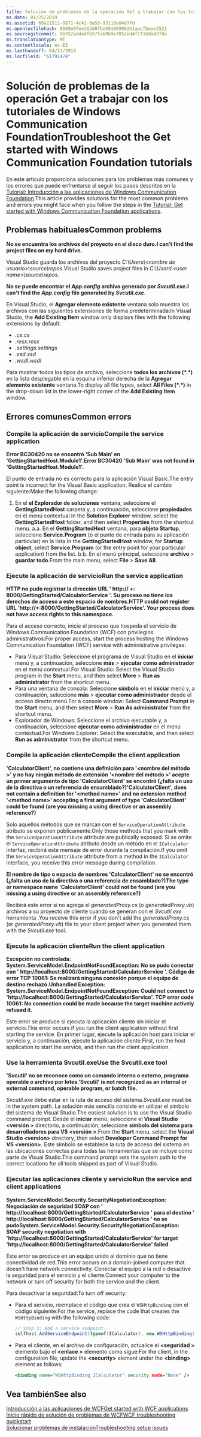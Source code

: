 ```yaml
---
title: Solución de problemas de la operación Get a trabajar con los tutoriales de Windows Communication Foundation
ms.date: 01/25/2019
ms.assetid: 69a21511-0871-4c41-9a53-93110e84d7fd
ms.openlocfilehash: 8089e0fee262d07be591069982b1aacfbeae2521
ms.sourcegitcommit: 9b552addadfb57fab0b9e7852ed4f1f1b8a42f8e
ms.translationtype: MT
ms.contentlocale: es-ES
ms.lasthandoff: 04/23/2019
ms.locfileid: "61791474"
---
```

# <a name="troubleshoot-the-get-started-with-windows-communication-foundation-tutorials"></a><span data-ttu-id="cd6ac-102">Solución de problemas de la operación Get a trabajar con los tutoriales de Windows Communication Foundation</span><span class="sxs-lookup"><span data-stu-id="cd6ac-102">Troubleshoot the Get started with Windows Communication Foundation tutorials</span></span>

<span data-ttu-id="cd6ac-103">En este artículo proporciona soluciones para los problemas más comunes y los errores que puede enfrentarse al seguir los pasos descritos en la [Tutorial: Introducción a las aplicaciones de Windows Communication Foundation](getting-started-tutorial.md).</span><span class="sxs-lookup"><span data-stu-id="cd6ac-103">This article provides solutions for the most common problems and errors you might face when you follow the steps in the [Tutorial: Get started with Windows Communication Foundation applications](getting-started-tutorial.md).</span></span> 
  
## <a name="common-problems"></a><span data-ttu-id="cd6ac-104">Problemas habituales</span><span class="sxs-lookup"><span data-stu-id="cd6ac-104">Common problems</span></span>

<span data-ttu-id="cd6ac-105">**No se encuentra los archivos del proyecto en el disco duro.**</span><span class="sxs-lookup"><span data-stu-id="cd6ac-105">**I can't find the project files on my hard drive.**</span></span>

 <span data-ttu-id="cd6ac-106">Visual Studio guarda los archivos del proyecto *C:\Users\\&lt;nombre de usuario&gt;\source\repos*.</span><span class="sxs-lookup"><span data-stu-id="cd6ac-106">Visual Studio saves project files in *C:\Users\\&lt;user name&gt;\source\repos*.</span></span>  

<span data-ttu-id="cd6ac-107">**No se puede encontrar el *App.config* archivo generado por *Svcutil.exe*.**</span><span class="sxs-lookup"><span data-stu-id="cd6ac-107">**I can't find the *App.config* file generated by *Svcutil.exe*.**</span></span>

 <span data-ttu-id="cd6ac-108">En Visual Studio, el **Agregar elemento existente** ventana solo muestra los archivos con las siguientes extensiones de forma predeterminada:</span><span class="sxs-lookup"><span data-stu-id="cd6ac-108">In Visual Studio, the **Add Existing Item** window only displays files with the following extensions by default:</span></span> 
- <span data-ttu-id="cd6ac-109">*.cs*</span><span class="sxs-lookup"><span data-stu-id="cd6ac-109">*.cs*</span></span> 
- <span data-ttu-id="cd6ac-110">*.resx*</span><span class="sxs-lookup"><span data-stu-id="cd6ac-110">*.resx*</span></span> 
- <span data-ttu-id="cd6ac-111">*.settings*</span><span class="sxs-lookup"><span data-stu-id="cd6ac-111">*.settings*</span></span>
- <span data-ttu-id="cd6ac-112">*.xsd*</span><span class="sxs-lookup"><span data-stu-id="cd6ac-112">*.xsd*</span></span> 
- <span data-ttu-id="cd6ac-113">*.wsdl*</span><span class="sxs-lookup"><span data-stu-id="cd6ac-113">*.wsdl*</span></span>

<span data-ttu-id="cd6ac-114">Para mostrar todos los tipos de archivo, seleccione **todos los archivos (\*.\*)**  en la lista desplegable en la esquina inferior derecha de la **Agregar elemento existente** ventana.</span><span class="sxs-lookup"><span data-stu-id="cd6ac-114">To display all file types, select **All Files (\*.\*)** in the drop-down list in the lower-right corner of the **Add Existing Item** window.</span></span>  
  
## <a name="common-errors"></a><span data-ttu-id="cd6ac-115">Errores comunes</span><span class="sxs-lookup"><span data-stu-id="cd6ac-115">Common errors</span></span>

### <a name="compile-the-service-application"></a><span data-ttu-id="cd6ac-116">Compile la aplicación de servicio</span><span class="sxs-lookup"><span data-stu-id="cd6ac-116">Compile the service application</span></span> 

<span data-ttu-id="cd6ac-117">**Error BC30420 no se encontró 'Sub Main' en 'GettingStartedHost.Module1'.**</span><span class="sxs-lookup"><span data-stu-id="cd6ac-117">**Error BC30420 'Sub Main' was not found in 'GettingStartedHost.Module1'.**</span></span>

<span data-ttu-id="cd6ac-118">El punto de entrada no es correcto para la aplicación Visual Basic.</span><span class="sxs-lookup"><span data-stu-id="cd6ac-118">The entry point is incorrect for the Visual Basic application.</span></span> <span data-ttu-id="cd6ac-119">Realice el cambio siguiente:</span><span class="sxs-lookup"><span data-stu-id="cd6ac-119">Make the following change:</span></span>

   1. <span data-ttu-id="cd6ac-120">En el **el Explorador de soluciones** ventana, seleccione el **GettingStartedHost** carpeta y, a continuación, seleccione **propiedades** en el menú contextual.</span><span class="sxs-lookup"><span data-stu-id="cd6ac-120">In the **Solution Explorer** window, select the **GettingStartedHost** folder, and then select **Properties** from the shortcut menu.</span></span>
    <span data-ttu-id="cd6ac-121">a.</span><span class="sxs-lookup"><span data-stu-id="cd6ac-121">a.</span></span> <span data-ttu-id="cd6ac-122">En el **GettingStartedHost** ventana, para **objeto Startup**, seleccione **Service.Program** (o el punto de entrada para su aplicación particular) en la lista.</span><span class="sxs-lookup"><span data-stu-id="cd6ac-122">In the **GettingStartedHost** window, for **Startup object**, select **Service.Program** (or the entry point for your particular application) from the list.</span></span> 
    <span data-ttu-id="cd6ac-123">b.</span><span class="sxs-lookup"><span data-stu-id="cd6ac-123">b.</span></span> <span data-ttu-id="cd6ac-124">En el menú principal, seleccione **archivo** > **guardar todo**.</span><span class="sxs-lookup"><span data-stu-id="cd6ac-124">From the main menu, select **File** > **Save All**.</span></span>

### <a name="run-the-service-application"></a><span data-ttu-id="cd6ac-125">Ejecute la aplicación de servicio</span><span class="sxs-lookup"><span data-stu-id="cd6ac-125">Run the service application</span></span> 

<span data-ttu-id="cd6ac-126">**HTTP no pudo registrar la dirección URL ' http:\// +: 8000/GettingStarted/CalculatorService '. Su proceso no tiene los derechos de acceso a este espacio de nombres.**</span><span class="sxs-lookup"><span data-stu-id="cd6ac-126">**HTTP could not register URL 'http:\//+:8000/GettingStarted/CalculatorService'. Your process does not have access rights to this namespace.**</span></span> 

 <span data-ttu-id="cd6ac-127">Para el acceso correcto, inicie el proceso que hospeda el servicio de Windows Communication Foundation (WCF) con privilegios administrativos:</span><span class="sxs-lookup"><span data-stu-id="cd6ac-127">For proper access, start the process hosting the Windows Communication Foundation (WCF) service with administrative privileges:</span></span>
- <span data-ttu-id="cd6ac-128">Para Visual Studio: Seleccione el programa de Visual Studio en el **iniciar** menú y, a continuación, seleccione **más** > **ejecutar como administrador** en el menú contextual.</span><span class="sxs-lookup"><span data-stu-id="cd6ac-128">For Visual Studio: Select the Visual Studio program in the **Start** menu, and then select **More** > **Run as administrator** from the shortcut menu.</span></span>
- <span data-ttu-id="cd6ac-129">Para una ventana de consola: Seleccione **símbolo** en el **iniciar** menú y, a continuación, seleccione **más** > **ejecutar como administrador** desde el acceso directo menú.</span><span class="sxs-lookup"><span data-stu-id="cd6ac-129">For a console window: Select **Command Prompt** in the **Start** menu, and then select **More** > **Run As administrator** from the shortcut menu.</span></span>
- <span data-ttu-id="cd6ac-130">Explorador de Windows: Seleccione el archivo ejecutable y, a continuación, seleccione **ejecutar como administrador** en el menú contextual.</span><span class="sxs-lookup"><span data-stu-id="cd6ac-130">For Windows Explorer: Select the executable, and then select **Run as administrator** from the shortcut menu.</span></span>

### <a name="compile-the-client-application"></a><span data-ttu-id="cd6ac-131">Compile la aplicación cliente</span><span class="sxs-lookup"><span data-stu-id="cd6ac-131">Compile the client application</span></span>

<span data-ttu-id="cd6ac-132">**'CalculatorClient', no contiene una definición para '\<nombre del método >' y no hay ningún método de extensión '\<nombre del método >' acepte un primer argumento de tipo 'CalculatorClient' se encontró (¿falta un uso de la directiva o un referencia de ensamblado?)**</span><span class="sxs-lookup"><span data-stu-id="cd6ac-132">**'CalculatorClient', does not contain a definition for '\<method name>' and no extension method '\<method name>' accepting a first argument of type 'CalculatorClient' could be found (are you missing a using directive or an assembly reference?)**</span></span>  

<span data-ttu-id="cd6ac-133">Solo aquellos métodos que se marcan con el `ServiceOperationAttribute` atributo se exponen públicamente.</span><span class="sxs-lookup"><span data-stu-id="cd6ac-133">Only those methods that you mark with the `ServiceOperationAttribute` attribute are publically exposed.</span></span> <span data-ttu-id="cd6ac-134">Si se omite el `ServiceOperationAttribute` atributo desde un método en el `ICalculator` interfaz, recibirá este mensaje de error durante la compilación.</span><span class="sxs-lookup"><span data-stu-id="cd6ac-134">If you omit the `ServiceOperationAttribute` attribute from a method in the `ICalculator` interface, you receive this error message during compilation.</span></span>  

<span data-ttu-id="cd6ac-135">**El nombre de tipo o espacio de nombres 'CalculatorClient' no se encontró (¿falta un uso de la directiva o una referencia de ensamblado?)**</span><span class="sxs-lookup"><span data-stu-id="cd6ac-135">**The type or namespace name 'CalculatorClient' could not be found (are you missing a using directive or an assembly reference?)**</span></span>

 <span data-ttu-id="cd6ac-136">Recibirá este error si no agrega el *generatedProxy.cs* (o *generatedProxy.vb*) archivos a su proyecto de cliente cuando se generan con el *Svcutil.exe* herramienta .</span><span class="sxs-lookup"><span data-stu-id="cd6ac-136">You receive this error if you don't add the *generatedProxy.cs* (or *generatedProxy.vb*) file to your client project when you generated them with the *Svcutil.exe* tool.</span></span>  

### <a name="run-the-client-application"></a><span data-ttu-id="cd6ac-137">Ejecute la aplicación cliente</span><span class="sxs-lookup"><span data-stu-id="cd6ac-137">Run the client application</span></span>

<span data-ttu-id="cd6ac-138">**Excepción no controlada: System.ServiceModel.EndpointNotFoundException: No se pudo conectar con ' http:\//localhost:8000/GettingStarted/CalculatorService '. Código de error TCP 10061: Se realizará ninguna conexión porque el equipo de destino rechazó.**</span><span class="sxs-lookup"><span data-stu-id="cd6ac-138">**Unhandled Exception: System.ServiceModel.EndpointNotFoundException: Could not connect to 'http:\//localhost:8000/GettingStarted/CalculatorService'. TCP error code 10061: No connection could be made because the target machine actively refused it.**</span></span>

<span data-ttu-id="cd6ac-139">Este error se produce si ejecuta la aplicación cliente sin iniciar el servicio.</span><span class="sxs-lookup"><span data-stu-id="cd6ac-139">This error occurs if you run the client application without first starting the service.</span></span> <span data-ttu-id="cd6ac-140">En primer lugar, ejecute la aplicación host para iniciar el servicio y, a continuación, ejecute la aplicación cliente.</span><span class="sxs-lookup"><span data-stu-id="cd6ac-140">First, run the host application to start the service, and then run the client application.</span></span>

### <a name="use-the-svcutilexe-tool"></a><span data-ttu-id="cd6ac-141">Use la herramienta Svcutil.exe</span><span class="sxs-lookup"><span data-stu-id="cd6ac-141">Use the Svcutil.exe tool</span></span>
   
<span data-ttu-id="cd6ac-142">**'Svcutil' no se reconoce como un comando interno o externo, programa operable o archivo por lotes.**</span><span class="sxs-lookup"><span data-stu-id="cd6ac-142">**'Svcutil' is not recognized as an internal or external command, operable program, or batch file.**</span></span>

 <span data-ttu-id="cd6ac-143">*Svcutil.exe* debe estar en la ruta de acceso del sistema.</span><span class="sxs-lookup"><span data-stu-id="cd6ac-143">*Svcutil.exe* must be in the system path.</span></span> <span data-ttu-id="cd6ac-144">La solución más sencilla consiste en utilizar el símbolo del sistema de Visual Studio.</span><span class="sxs-lookup"><span data-stu-id="cd6ac-144">The easiest solution is to use the Visual Studio command prompt.</span></span> <span data-ttu-id="cd6ac-145">Desde el **iniciar** menú, seleccione el **Visual Studio \<versión >** directorio, a continuación, seleccione **símbolo del sistema para desarrolladores para VS \<versión >**.</span><span class="sxs-lookup"><span data-stu-id="cd6ac-145">From the **Start** menu, select the **Visual Studio \<version>** directory, then select **Developer Command Prompt for VS \<version>**.</span></span> <span data-ttu-id="cd6ac-146">Este símbolo se establece la ruta de acceso del sistema en las ubicaciones correctas para todas las herramientas que se incluye como parte de Visual Studio.</span><span class="sxs-lookup"><span data-stu-id="cd6ac-146">This command prompt sets the system path to the correct locations for all tools shipped as part of Visual Studio.</span></span>  
  
### <a name="run-the-service-and-client-applications"></a><span data-ttu-id="cd6ac-147">Ejecutar las aplicaciones cliente y servicio</span><span class="sxs-lookup"><span data-stu-id="cd6ac-147">Run the service and client applications</span></span>

<span data-ttu-id="cd6ac-148">**System.ServiceModel.Security.SecurityNegotiationException: Negociación de seguridad SOAP con ' http:\//localhost:8000/GettingStarted/CalculatorService ' para el destino ' http:\//localhost:8000/GettingStarted/CalculatorService ' no se pudo**</span><span class="sxs-lookup"><span data-stu-id="cd6ac-148">**System.ServiceModel.Security.SecurityNegotiationException: SOAP security negotiation with 'http:\//localhost:8000/GettingStarted/CalculatorService' for target 'http:\//localhost:8000/GettingStarted/CalculatorService' failed**</span></span>  

<span data-ttu-id="cd6ac-149">Este error se produce en un equipo unido al dominio que no tiene conectividad de red.</span><span class="sxs-lookup"><span data-stu-id="cd6ac-149">This error occurs on a domain-joined computer that doesn't have network connectivity.</span></span> <span data-ttu-id="cd6ac-150">Conectar el equipo a la red o desactive la seguridad para el servicio y el cliente.</span><span class="sxs-lookup"><span data-stu-id="cd6ac-150">Connect your computer to the network or turn off security for both the service and the client.</span></span> 

<span data-ttu-id="cd6ac-151">Para desactivar la seguridad:</span><span class="sxs-lookup"><span data-stu-id="cd6ac-151">To turn off security:</span></span>

- <span data-ttu-id="cd6ac-152">Para el servicio, reemplace el código que crea el `WSHttpBinding` con el código siguiente:</span><span class="sxs-lookup"><span data-stu-id="cd6ac-152">For the service, replace the code that creates the `WSHttpBinding` with the following code:</span></span>  
  
    ```csharp
    // Step 3: Add a service endpoint.
    selfhost.AddServiceEndpoint(typeof(ICalculator), new WSHttpBinding(SecurityMode.None), "CalculatorService");  
    ```

- <span data-ttu-id="cd6ac-153">Para el cliente, en el archivo de configuración, actualice el  **\<seguridad >** elemento bajo el  **\<enlace >** elemento como sigue:</span><span class="sxs-lookup"><span data-stu-id="cd6ac-153">For the client, in the configuration file, update the **\<security>** element under the **\<binding>** element as follows:</span></span>  
  
    ```xml
    <binding name="WSHttpBinding_ICalculator" security mode="None" />
    ```  

## <a name="see-also"></a><span data-ttu-id="cd6ac-154">Vea también</span><span class="sxs-lookup"><span data-stu-id="cd6ac-154">See also</span></span>  
 [<span data-ttu-id="cd6ac-155">Introducción a las aplicaciones de WCF</span><span class="sxs-lookup"><span data-stu-id="cd6ac-155">Get started with WCF applications</span></span>](getting-started-tutorial.md)  
 [<span data-ttu-id="cd6ac-156">Inicio rápido de solución de problemas de WCF</span><span class="sxs-lookup"><span data-stu-id="cd6ac-156">WCF troubleshooting quickstart</span></span>](wcf-troubleshooting-quickstart.md)  
 [<span data-ttu-id="cd6ac-157">Solucionar problemas de instalación</span><span class="sxs-lookup"><span data-stu-id="cd6ac-157">Troubleshooting setup issues</span></span>](troubleshooting-setup-issues.md)
